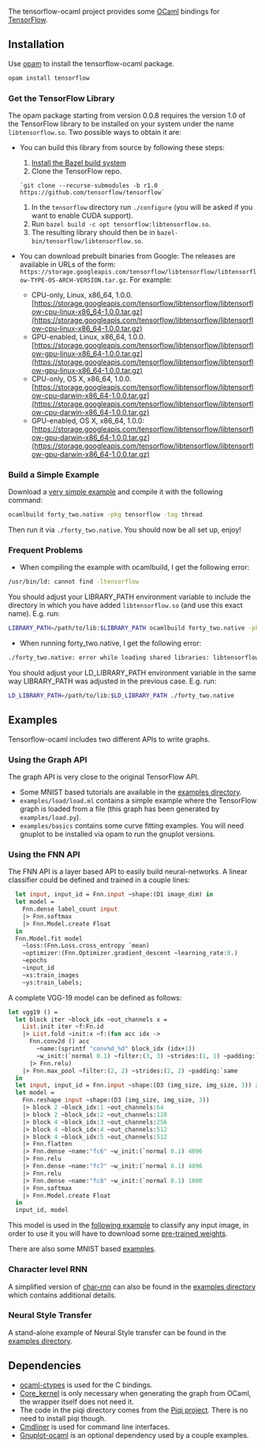 The tensorflow-ocaml project provides some [OCaml](http://ocaml.org) bindings for [TensorFlow](http://tensorflow.org).

## Installation

Use [opam](https://opam.ocaml.org/) to install the tensorflow-ocaml package.

```bash
opam install tensorflow
```

### Get the TensorFlow Library

The opam package starting from version 0.0.8 requires the version 1.0 of the TensorFlow library to be installed on your system under the name `libtensorflow.so`.
Two possible ways to obtain it are:

* You can build this library from source by following these steps:
    1. [Install the Bazel build system](http://bazel.io/docs/install.html)
    1. Clone the TensorFlow repo.
    
      `git clone --recurse-submodules -b r1.0 https://github.com/tensorflow/tensorflow`
    1. In the `tensorflow` directory run `./configure` (you will be asked if you want to enable CUDA support).
    1. Run `bazel build -c opt tensorflow:libtensorflow.so`.
    1. The resulting library should then be in `bazel-bin/tensorflow/libtensorflow.so`.
* You can download prebuilt binaries from Google:
The releases are available in URLs of the form: `https://storage.googleapis.com/tensorflow/libtensorflow/libtensorflow-TYPE-OS-ARCH-VERSION.tar.gz`. For example:
    * CPU-only, Linux, x86_64, 1.0.0.
    [https://storage.googleapis.com/tensorflow/libtensorflow/libtensorflow-cpu-linux-x86_64-1.0.0.tar.gz](https://storage.googleapis.com/tensorflow/libtensorflow/libtensorflow-cpu-linux-x86_64-1.0.0.tar.gz)
    * GPU-enabled, Linux, x86_64, 1.0.0.
    [https://storage.googleapis.com/tensorflow/libtensorflow/libtensorflow-gpu-linux-x86_64-1.0.0.tar.gz](https://storage.googleapis.com/tensorflow/libtensorflow/libtensorflow-gpu-linux-x86_64-1.0.0.tar.gz)
    * CPU-only, OS X, x86_64, 1.0.0.
    [https://storage.googleapis.com/tensorflow/libtensorflow/libtensorflow-cpu-darwin-x86_64-1.0.0.tar.gz](https://storage.googleapis.com/tensorflow/libtensorflow/libtensorflow-cpu-darwin-x86_64-1.0.0.tar.gz)
    * GPU-enabled, OS X, x86_64, 1.0.0:
    [https://storage.googleapis.com/tensorflow/libtensorflow/libtensorflow-gpu-darwin-x86_64-1.0.0.tar.gz](https://storage.googleapis.com/tensorflow/libtensorflow/libtensorflow-gpu-darwin-x86_64-1.0.0.tar.gz)

### Build a Simple Example

Download a [very simple example](https://github.com/LaurentMazare/tensorflow-ocaml/tree/master/examples/basics/forty_two.ml) and compile it with the following command:
```bash
ocamlbuild forty_two.native -pkg tensorflow -tag thread
```

Then run it via `./forty_two.native`. You should now be all set up, enjoy!

### Frequent Problems

- When compiling the example with ocamlbuild, I get the following error:
```bash
/usr/bin/ld: cannot find -ltensorflow
```
You should adjust your LIBRARY_PATH environment variable to include the directory in which you have added `libtensorflow.so` (and use this exact name). E.g. run:
```bash
LIBRARY_PATH=/path/to/lib:$LIBRARY_PATH ocamlbuild forty_two.native -pkg tensorflow -tag thread
```
- When running forty_two.native, I get the following error:
```bash
./forty_two.native: error while loading shared libraries: libtensorflow.so: cannot open shared object file: No such file or directory
```
You should adjust your LD_LIBRARY_PATH environment variable in the same way LIBRARY_PATH was adjusted in the previous case. E.g. run:
```bash
LD_LIBRARY_PATH=/path/to/lib:$LD_LIBRARY_PATH ./forty_two.native
```

## Examples

Tensorflow-ocaml includes two different APIs to write graphs.

### Using the Graph API

The graph API is very close to the original TensorFlow API.
* Some MNIST based tutorials are available in the [examples directory](https://github.com/LaurentMazare/tensorflow-ocaml/tree/master/examples/mnist).
* `examples/load/load.ml` contains a simple example where the TensorFlow graph is loaded from a file (this graph has been generated by `examples/load.py`).
* `examples/basics` contains some curve fitting examples. You will need gnuplot to be installed via opam to run the gnuplot versions.

### Using the FNN API

The FNN API is a layer based API to easily build neural-networks. A linear classifier could be defined and trained in a couple lines:

```ocaml
  let input, input_id = Fnn.input ~shape:(D1 image_dim) in
  let model =
    Fnn.dense label_count input
    |> Fnn.softmax
    |> Fnn.Model.create Float
  in
  Fnn.Model.fit model
    ~loss:(Fnn.Loss.cross_entropy `mean)
    ~optimizer:(Fnn.Optimizer.gradient_descent ~learning_rate:8.)
    ~epochs
    ~input_id
    ~xs:train_images
    ~ys:train_labels;
```
A complete VGG-19 model can be defined as follows:

```ocaml
let vgg19 () =
  let block iter ~block_idx ~out_channels x =
    List.init iter ~f:Fn.id
    |> List.fold ~init:x ~f:(fun acc idx ->
      Fnn.conv2d () acc
        ~name:(sprintf "conv%d_%d" block_idx (idx+1))
        ~w_init:(`normal 0.1) ~filter:(3, 3) ~strides:(1, 1) ~padding:`same ~out_channels
      |> Fnn.relu)
    |> Fnn.max_pool ~filter:(2, 2) ~strides:(2, 2) ~padding:`same
  in
  let input, input_id = Fnn.input ~shape:(D3 (img_size, img_size, 3)) in
  let model =
    Fnn.reshape input ~shape:(D3 (img_size, img_size, 3))
    |> block 2 ~block_idx:1 ~out_channels:64
    |> block 2 ~block_idx:2 ~out_channels:128
    |> block 4 ~block_idx:3 ~out_channels:256
    |> block 4 ~block_idx:4 ~out_channels:512
    |> block 4 ~block_idx:5 ~out_channels:512
    |> Fnn.flatten
    |> Fnn.dense ~name:"fc6" ~w_init:(`normal 0.1) 4096
    |> Fnn.relu
    |> Fnn.dense ~name:"fc7" ~w_init:(`normal 0.1) 4096
    |> Fnn.relu
    |> Fnn.dense ~name:"fc8" ~w_init:(`normal 0.1) 1000
    |> Fnn.softmax
    |> Fnn.Model.create Float
  in
  input_id, model
```
This model is used in the [following example](https://github.com/LaurentMazare/tensorflow-ocaml/blob/master/examples/fnn/vgg19.ml) to classify any input image, in order to use it you will have to download some [pre-trained weights](https://github.com/LaurentMazare/tensorflow-ocaml/releases/download/0.0.7/vgg19.cpkt).


There are also some MNIST based [examples](https://github.com/LaurentMazare/tensorflow-ocaml/tree/master/examples/fnn).

### Character level RNN

A simplified version of [char-rnn](https://github.com/karpathy/char-rnn) can also be found in the [examples directory](https://github.com/LaurentMazare/tensorflow-ocaml/blob/master/examples/char_rnn) which contains additional details.

### Neural Style Transfer

A stand-alone example of Neural Style transfer can be found in the [examples directory](https://github.com/LaurentMazare/tensorflow-ocaml/blob/master/examples/neural-style).

## Dependencies

* [ocaml-ctypes](https://github.com/ocamllabs/ocaml-ctypes) is used for the C bindings.
* [Core_kernel](https://github.com/janestreet/core_kernel) is only necessary when generating the graph from OCaml, the wrapper itself does not need it.
* The code in the piqi directory comes from the [Piqi project](http://piqi.org). There is no need to install piqi though.
* [Cmdliner](https://github.com/dbuenzli/cmdliner) is used for command line interfaces.
* [Gnuplot-ocaml](https://bitbucket.org/ogu/gnuplot-ocaml) is an optional dependency used by a couple examples.
